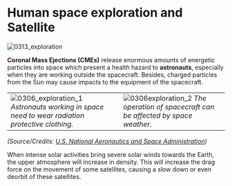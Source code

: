 # Human space exploration and Satellite

![0313_exploration](./static/0319_new.png)

**Coronal Mass Ejections (CMEs)** release enormous amounts of energetic particles into space which present a health hazard to **astronauts**, especially when they are working outside the spacecraft.  Besides, charged particles from the Sun may cause impacts to the equipment of the spacecraft.

|||
|--|--|
|![0306_exploration_1](./static/0306_exploration_1.jpg) *Astronauts working in space need to wear radiation protective clothing.* | ![0306exploration_2](./static/0306exploration_2.jpg) *The operation of spacecraft can be affected by space weather.* |
*(Source/Credits: [U.S. National Aeronautics and Space Administration](http://www.nasa.gov/home/index.html))*

When intense solar activities bring severe solar winds towards the Earth, the upper atmosphere will increase in density.  This will increase the drag force on the movement of some satellites, causing a slow down or even deorbit of these satellites.
